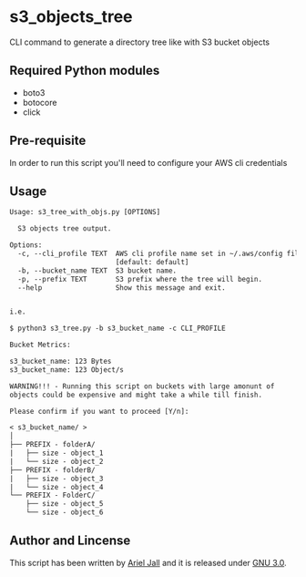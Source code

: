 # s3_objects_tree

CLI command to generate a directory tree like with S3 bucket objects

## Required Python modules

* boto3
* botocore
* click

## Pre-requisite

In order to run this script you'll need to configure your AWS cli credentials

## Usage

```txt
Usage: s3_tree_with_objs.py [OPTIONS]

  S3 objects tree output.

Options:
  -c, --cli_profile TEXT  AWS cli profile name set in ~/.aws/config file.
                          [default: default]
  -b, --bucket_name TEXT  S3 bucket name.
  -p, --prefix TEXT       S3 prefix where the tree will begin.
  --help                  Show this message and exit.


i.e.

$ python3 s3_tree.py -b s3_bucket_name -c CLI_PROFILE

Bucket Metrics:

s3_bucket_name: 123 Bytes
s3_bucket_name: 123 Object/s

WARNING!!! - Running this script on buckets with large amonunt of
objects could be expensive and might take a while till finish.

Please confirm if you want to proceed [Y/n]:

< s3_bucket_name/ >
│
├── PREFIX - folderA/
|   ├── size - object_1
|   └── size - object_2
├── PREFIX - folderB/
|   ├── size - object_3
|   └── size - object_4
└── PREFIX - FolderC/
    ├── size - object_5
    └── size - object_6
```

## Author and Lincense

This script has been written by [Ariel Jall](https://github.com/ArielJalil) and it is released under [GNU 3.0](https://www.gnu.org/licenses/gpl-3.0.en.html).
